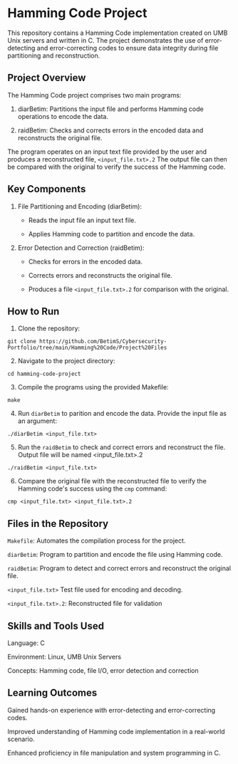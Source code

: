 # Hamming Code Project

This repository contains a Hamming Code implementation created on UMB Unix servers and written in C. The project demonstrates the use of error-detecting and error-correcting codes to ensure data integrity during file partitioning and reconstruction.

## Project Overview

The Hamming Code project comprises two main programs:

1. diarBetim: Partitions the input file and performs Hamming code operations to encode the data.

2. raidBetim: Checks and corrects errors in the encoded data and reconstructs the original file.

The program operates on an input text file provided by the user and produces a reconstructed file, ```<input_file.txt>.2``` The output file can then be compared with the original to verify the success of the Hamming code.

## Key Components

1. File Partitioning and Encoding (diarBetim):

   -  Reads the input file an input text file.

   -  Applies Hamming code to partition and encode the data.

2. Error Detection and Correction (raidBetim):

   -  Checks for errors in the encoded data.

   -  Corrects errors and reconstructs the original file.

   -  Produces a file ```<input_file.txt>.2``` for comparison with the original.

## How to Run

1. Clone the repository:
```
git clone https://github.com/BetimS/Cybersecurity-Portfolio/tree/main/Hamming%20Code/Project%20Files
```
2. Navigate to the project directory:
```
cd hamming-code-project
```
3. Compile the programs using the provided Makefile:
```
make
```
4. Run ```diarBetim``` to parition and encode the data. Provide the input file as an argument:
```
./diarBetim <input_file.txt>
```
5. Run the ```raidBetim``` to check and correct errors and reconstruct the file. Output file will be named <input_file.txt>.2
```
./raidBetim <input_file.txt>
```
6. Compare the original file with the reconstructed file to verify the Hamming code's success using the ```cmp``` command:
```
cmp <input_file.txt> <input_file.txt>.2
```

## Files in the Repository

```Makefile```: Automates the compilation process for the project.

```diarBetim```: Program to partition and encode the file using Hamming code.

```raidBetim```: Program to detect and correct errors and reconstruct the original file.

```<input_file.txt>``` Test file used for encoding and decoding.

```<input_file.txt>.2```: Reconstructed file for validation

## Skills and Tools Used
Language: C

Environment: Linux, UMB Unix Servers

Concepts: Hamming code, file I/O, error detection and correction

## Learning Outcomes
Gained hands-on experience with error-detecting and error-correcting codes.

Improved understanding of Hamming code implementation in a real-world scenario.

Enhanced proficiency in file manipulation and system programming in C.

